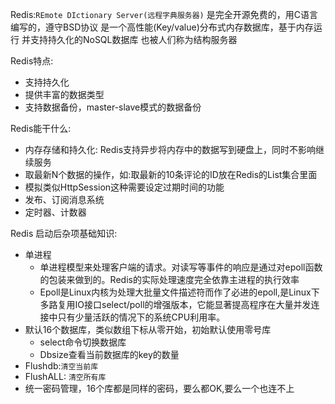 Redis:`REmote DIctionary Server(远程字典服务器)`
是完全开源免费的，用C语言编写的，遵守BSD协议
是一个高性能(Key/value)分布式内存数据库，基于内存运行
并支持持久化的NoSQL数据库
也被人们称为结构服务器

Redis特点:
* 支持持久化
* 提供丰富的数据类型
* 支持数据备份，master-slave模式的数据备份

Redis能干什么:
* 内存存储和持久化: Redis支持异步将内存中的数据写到硬盘上，同时不影响继续服务
* 取最新N个数据的操作，如:取最新的10条评论的ID放在Redis的List集合里面
* 模拟类似HttpSession这种需要设定过期时间的功能
* 发布、订阅消息系统
* 定时器、计数器

Redis 启动后杂项基础知识:
* 单进程
  - 单进程模型来处理客户端的请求。对读写等事件的响应是通过对epoll函数的包装来做到的。Redis的实际处理速度完全依靠主进程的执行效率
  - Epoll是Linux内核为处理大批量文件描述符而作了必进的epoll,是Linux下多路复用IO接口select/poll的增强版本，它能显著提高程序在大量并发连接中只有少量活跃的情况下的系统CPU利用率。
* 默认16个数据库，类似数组下标从零开始，初始默认使用零号库
  - select命令切换数据库
  - Dbsize查看当前数据库的key的数量
* Flushdb:`清空当前库`
* FlushALL: `清空所有库`
* 统一密码管理，16个库都是同样的密码，要么都OK,要么一个也连不上
